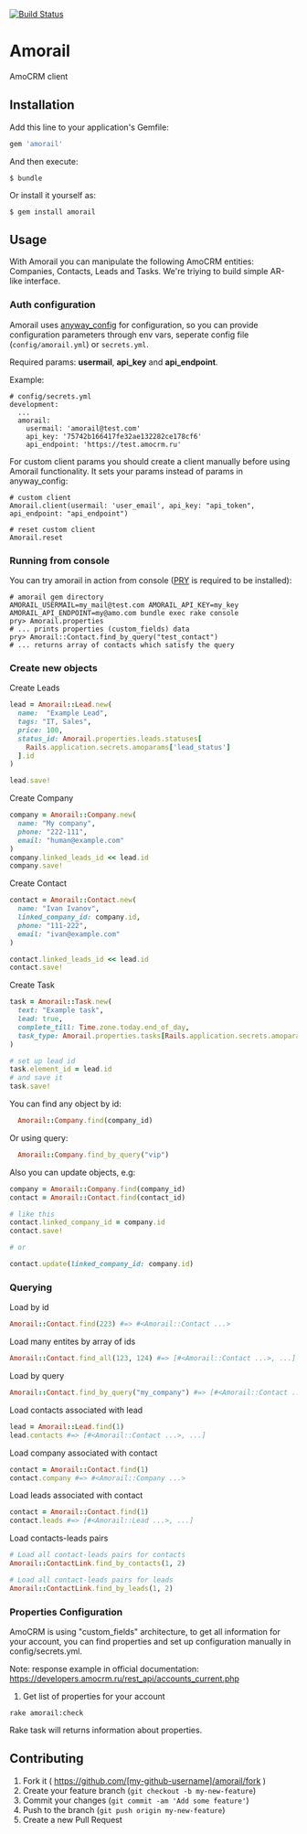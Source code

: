 [![Build Status](https://travis-ci.org/teachbase/amorail.svg?branch=master)](https://travis-ci.org/teachbase/amorail)

# Amorail

AmoCRM client

## Installation

Add this line to your application's Gemfile:

```ruby
gem 'amorail'
```

And then execute:

    $ bundle

Or install it yourself as:

    $ gem install amorail

## Usage

With Amorail you can manipulate the following AmoCRM entities: Companies, Contacts, Leads and Tasks.
We're triying to build simple AR-like interface.

### Auth configuration

Amorail uses [anyway_config](https://github.com/palkan/anyway_config) for configuration, so you
can provide configuration parameters through env vars, seperate config file (`config/amorail.yml`) or `secrets.yml`.

Required params: **usermail**, **api_key** and **api_endpoint**.

Example:

```
# config/secrets.yml
development:
  ...
  amorail:
    usermail: 'amorail@test.com'
    api_key: '75742b166417fe32ae132282ce178cf6'
    api_endpoint: 'https://test.amocrm.ru'
```

For custom client params you should create a client manually before using Amorail functionality. It sets your params instead of params in anyway_config:  
```
# custom client
Amorail.client(usermail: 'user_email', api_key: "api_token", api_endpoint: "api_endpoint")

# reset custom client
Amorail.reset
```

### Running from console

You can try amorail in action from console ([PRY](https://github.com/pry/pry) is required to be installed):

```shell
# amorail gem directory
AMORAIL_USERMAIL=my_mail@test.com AMORAIL_API_KEY=my_key AMORAIL_API_ENDPOINT=my@amo.com bundle exec rake console
pry> Amorail.properties
# ... prints properties (custom_fields) data
pry> Amorail::Contact.find_by_query("test_contact")
# ... returns array of contacts which satisfy the query  
```

### Create new objects

Create Leads

```ruby
lead = Amorail::Lead.new(
  name:  "Example Lead",
  tags: "IT, Sales",
  price: 100,
  status_id: Amorail.properties.leads.statuses[
    Rails.application.secrets.amoparams['lead_status']
  ].id
)

lead.save!
```

Create Company

```ruby
company = Amorail::Company.new(
  name: "My company",
  phone: "222-111",
  email: "human@example.com"
)
company.linked_leads_id << lead.id
company.save!
```

Create Contact

```ruby
contact = Amorail::Contact.new(
  name: "Ivan Ivanov",
  linked_company_id: company.id,
  phone: "111-222",
  email: "ivan@example.com"
)

contact.linked_leads_id << lead.id
contact.save!
```

Create Task

```ruby
task = Amorail::Task.new(
  text: "Example task",
  lead: true,
  complete_till: Time.zone.today.end_of_day,
  task_type: Amorail.properties.tasks[Rails.application.secrets.amoparams['task_code']].id
)

# set up lead id
task.element_id = lead.id
# and save it
task.save!
```

You can find any object by id:

```ruby
  Amorail::Company.find(company_id)
```

Or using query:

```ruby
  Amorail::Company.find_by_query("vip")
```

Also you can update objects, e.g:

```ruby
company = Amorail::Company.find(company_id)
contact = Amorail::Contact.find(contact_id)

# like this
contact.linked_company_id = company.id
contact.save!

# or

contact.update(linked_company_id: company.id)
```

### Querying

Load by id

```ruby
Amorail::Contact.find(223) #=> #<Amorail::Contact ...>
```

Load many entites by array of ids

```ruby
Amorail::Contact.find_all(123, 124) #=> [#<Amorail::Contact ...>, ...]
```

Load by query

```ruby
Amorail::Contact.find_by_query("my_company") #=> [#<Amorail::Contact ...>, ...]
```


Load contacts associated with lead

```ruby
lead = Amorail::Lead.find(1)
lead.contacts #=> [#<Amorail::Contact ...>, ...]
```

Load company associated with contact

```ruby
contact = Amorail::Contact.find(1)
contact.company #=> #<Amorail::Company ...>
```

Load leads associated with contact

```ruby
contact = Amorail::Contact.find(1)
contact.leads #=> [#<Amorail::Lead ...>, ...]
```

Load contacts-leads pairs

```ruby
# Load all contact-leads pairs for contacts
Amorail::ContactLink.find_by_contacts(1, 2)

# Load all contact-leads pairs for leads
Amorail::ContactLink.find_by_leads(1, 2)
```

### Properties Configuration

AmoCRM is using "custom_fields" architecture,
to get all information for your account, you can
find properties and set up configuration manually in config/secrets.yml.

Note: response example in official documentation: 
      https://developers.amocrm.ru/rest_api/accounts_current.php

1) Get list of properties for your account

```
rake amorail:check
```
Rake task will returns information about properties.

## Contributing

1. Fork it ( https://github.com/[my-github-username]/amorail/fork )
2. Create your feature branch (`git checkout -b my-new-feature`)
3. Commit your changes (`git commit -am 'Add some feature'`)
4. Push to the branch (`git push origin my-new-feature`)
5. Create a new Pull Request
